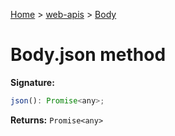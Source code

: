 <!-- docId=web-apis.body.json -->

[Home](./index.md) &gt; [web-apis](./web-apis.md) &gt; [Body](./web-apis.body.md)

# Body.json method


**Signature:**
```javascript
json(): Promise<any>;
```
**Returns:** `Promise<any>`

